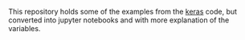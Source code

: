 This repository holds some of the examples from the [keras](https://github.com/fchollet/keras) code, but converted into jupyter notebooks and with more explanation of the variables.
